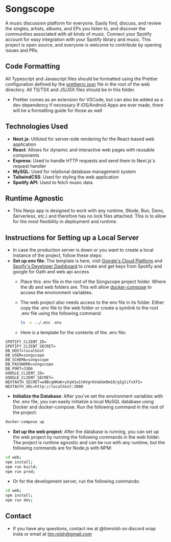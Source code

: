 # Songscope

A music discussion platform for everyone.
Easily find, discuss, and review the singles, artists, albums, and EPs you listen to, and discover the communities associated with all kinds of music.
Connect your Spotify account for easy integration with your Spotify library and music.
This project is open source, and everyone is welcome to contribute by opening issues and PRs.

## Code Formatting

All Typescript and Javascript files should be formatted using the Prettier configuration defined by the [prettierrc.json](./web/prettierrc.json) file in the root of the web directory. All TS/TSX and JS/JSX files should be in this folder.

* Prettier comes as an extension for VSCode, but can also be added as a dev dependency if necessary
If iOS/Android Apps are ever made, there will be a formatting guide for those as well

## Technologies Used

* **Next.js**: Utilized for server-side rendering for the React-based web application
* **React**: Allows for dynamic and interactive web pages with reusable components
* **Express**: Used to handle HTTP requests and send them to Next.js's request handler
* **MySQL**: Used for relational database management system
* **TailwindCSS**: Used for styling the web application
* **Spotify API**: Used to fetch music data

## Runtime Agnostic

* This Nexjs app is designed to work with any runtime, (Node, Bun, Deno, Serverless, etc.) and therefore has no lock files attached. This is to allow for the most flexibility in deployment and runtime.

## Instructions for Setting up a Local Server

* In case the production server is down or you want to create a local instance of the project, follow these steps:
* **Set up env file**: The template is here, visit [Google's Cloud Platform](https://console.cloud.google.com/apis/dashboard) and [Spoify's Developer Dashboard](https://developer.spotify.com/dashboard) to create and get keys from Spotify and google for Oath and web api access
  * Place this .env file in the root of the Songscope project folder. Where the db and web folders are. This will allow [docker-compose](./docker-compose.yml) to access the environment variables.
  * The web project also needs access to the env file in its folder. Either copy the .env file to the web folder or create a symlink to the root .env file using the following command:

    ```bash
    ln -s ../.env .env
    ```

  * Here is a template for the contents of the .env file:

```env
SPOTIFY_CLIENT_ID=
SPOTIFY_CLIENT_SECRET=
DB_HOST=localhost
DB_USER=songscope
DB_SCHEMA=songscope
DB_PASSWORD=songscope
DB_PORT=3306
GOOGLE_CLIENT_ID=
GOOGLE_CLIENT_SECRET=
NEXTAUTH_SECRET=w9BcqHKmK+yVyH1o1tAVg+UVabGm9m10/gIglifxXfI=
NEXTAUTH_URL=http://localhost:3000
```

* **Initialize the Database**: After you've set the environment variables with the .env file, you can easily initialize a local MySQL database using Docker and docker-compose. Run the following command in the root of the project:

```bash
docker-compose up
```

* **Set up the web project**: After the database is running, you can set up the web project by running the following commands in the web folder. The project is runtime agnostic and can be run with any runtime, but the following commands are for Node.js with NPM:

```bash
cd web;
npm install;
npm run build;
npm run prod;
```

* Or for the development server, run the following commands:

```bash
cd web;
npm install;
npm run dev;
```

## Contact

* If you have any questions, contact me at @timrolsh on discord snap insta or email at <tim.rolsh@gmail.com>
